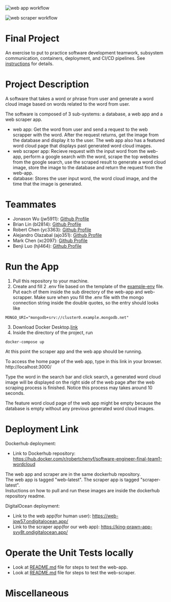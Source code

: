 ![web app workflow](https://github.com/software-students-fall2022/final-project-team1-finalproject/actions/workflows/web-app.yml/badge.svg)

![web scraper workflow](https://github.com/software-students-fall2022/final-project-team1-finalproject/actions/workflows/web-scraper.yml/badge.svg)

# Final Project

An exercise to put to practice software development teamwork, subsystem communication, containers, deployment, and CI/CD pipelines. See [instructions](./instructions.md) for details.

# Project Description
A software that takes a word or phrase from user and generate a word cloud image based on words related to the word from user. 

The software is composed of 3 sub-systems: a database, a web app and a web scraper app. 

* web app: Get the word from user and send a request to the web scrapper with the word. After the request returns, get the image from the database and display it to the user. The web app also has a featured word cloud page that displays past generated word cloud images.
* web scraper app: Recieve request with the input word from the web-app, perform a google search with the word, scrape the top websites from the google search, use the scraped result to generate a word cloud image, store the image to the database and return the request from the web-app. 
* database: Stores the user input word, the word cloud image, and the time that the image is generated. 

# Teammates

* Jonason Wu (jw5911): [Github Profile](https://github.com/JonasonWu)
* Brian Lin (bl2814): [Github Profile](https://github.com/blin007)
* Robert Chen (yc3363): [Github Profile](https://github.com/RobertChenYF)
* Alejandro Olazabal (ajo351): [Github Profile](https://github.com/aleolazabal)
* Mark Chen (xc2097): [Github Profile](https://github.com/markizenlee)
* Benji Luo (hjl464): [Github Profile](https://github.com/BenjiLuo) 

# Run the App
1. Pull this repository to your machine.
2. Create and fill 2 .env file based on the template of the [example-env](./example-env) file. Put each of them inside the sub directory of the web-app and web-scrapper. Make sure when you fill the .env file with the mongo connection string inside the double quotes, so the entry should looks like 
```
MONGO_URI="mongodb+srv://cluster0.example.mongodb.net"
```
3. Download Docker Desktop.[link](https://www.docker.com/)
4. Inside the directory of the project, run
```
docker-compose up
```

At this point the scraper app and the web app should be running. <br>

To access the home page of the web app, type in this link in your browser. http://localhost:3000/ <br>

Type the word in the search bar and click search, a generated word cloud image will be displayed on the right side of the web page after the web scraping process is finished. Notice this process may takes around 10 seconds. <br>

The feature word cloud page of the web app might be empty because the database is empty without any previous generated word cloud images. <br>

# Deployment Link

Dockerhub deployment:
* Link to Dockerhub repository: https://hub.docker.com/r/robertchenyf/software-engineer-final-team1-wordcloud

The web app and scraper are in the same dockerhub repository. <br>
The web app is tagged "web-latest". The scraper app is tagged "scraper-latest". <br>
Instuctions on how to pull and run these images are inside the dockerhub repository readme. 

DigitalOcean deployment:
* Link to the web app(for human user): https://web-jpw57.ondigitalocean.app/
* Link to the scraper app(for our web app): https://king-prawn-app-svy8t.ondigitalocean.app/

# Operate the Unit Tests locally
* Look at [README.md](./web-app/tests) file for steps to test the web-app.
* Look at [README.md](./web-scraper/tests) file for steps to test the web-scraper.

# Miscellaneous
